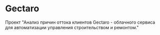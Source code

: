 # Gectaro
Проект "Анализ причин оттока клиентов Gectaro - облачного сервиса для автоматизации управления строительством и ремонтом."
